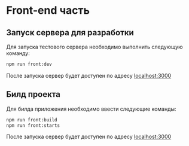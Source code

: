 # Front-end часть

## Запуск сервера для разработки
Для запуска тестового сервера необходимо выполнить следующую команду:

```bash
npm run front:dev
```
После запуска сервер будет доступен по адресу [localhost:3000](http://localhost:3000)

## Билд проекта
Для билда приложения необходимо ввести следующие команды:

```bash
npm run front:build
npm run front:starts
```
После запуска сервер будет доступен по адресу [localhost:3000](http://localhost:3000)